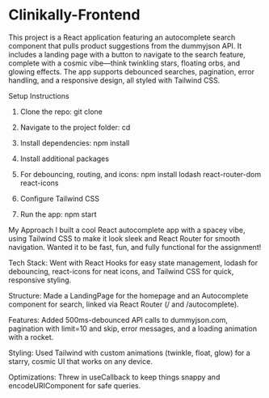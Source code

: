 ﻿# Clinikally-Frontend


This project is a React application featuring an autocomplete search component that pulls product suggestions from the dummyjson API. It includes a landing page with a button to navigate to the search feature, complete with a cosmic vibe—think twinkling stars, floating orbs, and glowing effects. The app supports debounced searches, pagination, error handling, and a responsive design, all styled with Tailwind CSS.



Setup Instructions

1) Clone the repo: git clone <repository-url>

2) Navigate to the project folder: cd <project-directory>

3) Install dependencies: npm install

4) Install additional packages 
5) For debouncing, routing, and icons: npm install lodash react-router-dom react-icons

6) Configure Tailwind CSS

7) Run the app: npm start

My Approach
I built a cool React autocomplete app with a spacey vibe, using Tailwind CSS to make it look sleek and React Router for smooth navigation. Wanted it to be fast, fun, and fully functional for the assignment!

Tech Stack: Went with React Hooks for easy state management, lodash for debouncing, react-icons for neat icons, and Tailwind CSS for quick, responsive styling.

Structure: Made a LandingPage for the homepage and an Autocomplete component for search, linked via React Router (/ and /autocomplete).

Features: Added 500ms-debounced API calls to dummyjson.com, pagination with limit=10 and skip, error messages, and a loading animation with a rocket.

Styling: Used Tailwind with custom animations (twinkle, float, glow) for a starry, cosmic UI that works on any device.

Optimizations: Threw in useCallback to keep things snappy and encodeURIComponent for safe queries.
